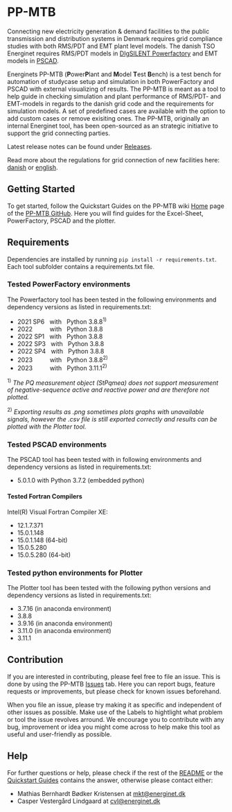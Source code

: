 # PP-MTB
Connecting new electricity generation & demand facilities to the public transmission and distribution systems in Denmark requires grid compliance studies with both RMS/PDT and EMT plant level models. The danish TSO Energinet requires RMS/PDT models in [DIgSILENT Powerfactory](https://www.digsilent.de/en/powerfactory.html) and EMT models in [PSCAD](https://www.pscad.com/).

  Energinets PP-MTB (**P**ower**P**lant and **M**odel **T**est **B**ench) is a test bench for automation of studycase setup and simulation in both PowerFactory and PSCAD with external visualizing of results. The PP-MTB is meant as a tool to help guide in checking simulation and plant performance of RMS/PDT- and EMT-models in regards to the danish grid code and the requirements for simulation models. A set of predefined cases are available with the option to add custom cases or remove exisiting ones.
  The PP-MTB, originally an internal Energinet tool, has been open-sourced as an strategic initiative to support the grid connecting parties. 

  Latest release notes can be found under [Releases](https://github.com/Energinet-AIG/PP-MTB/releases).
  
  Read more about the regulations for grid connection of new facilities here: [danish](https://energinet.dk/regler/el/nettilslutning) or [english](https://en.energinet.dk/electricity/rules-and-regulations/regulations-for-new-facilities).

## Getting Started
  To get started, follow the Quickstart Guides on the PP-MTB wiki [Home](https://github.com/Energinet-IG/PP-MTB/wiki) page of the [PP-MTB GitHub](https://github.com/Energinet-AIG/PP-MTB). Here you will find guides for the Excel-Sheet, PowerFactory, PSCAD and the plotter.

## Requirements
  Dependencies are installed by running `pip install -r requirements.txt`. Each tool subfolder contains a requirements.txt file.

### Tested PowerFactory environments
The Powerfactory tool has been tested in the following environments and dependency versions as listed in requirements.txt:
* 2021 SP6  &nbsp; with &nbsp; Python 3.8.8<sup>1)</sup>
* 2022 &emsp; &emsp; with &nbsp; Python 3.8.8 
* 2022 SP1  &nbsp; with &nbsp; Python 3.8.8 
* 2022 SP3  &nbsp; with &nbsp; Python 3.8.8
* 2022 SP4  &nbsp; with &nbsp; Python 3.8.8 
* 2023 &emsp; &emsp; with &nbsp; Python 3.8.8<sup>2)</sup> 
* 2023 &emsp; &emsp; with &nbsp; Python 3.11.1<sup>2)</sup> 

 <sup>1)</sup> _The PQ measurement object (StPqmea) does not support measurement of negative-sequence active and reactive power and are therefore not plotted._
 
 <sup>2)</sup> _Exporting results as .png sometimes plots graphs with unavailable signals, however the .csv file is still exported correctly and results can be plotted with the Plotter tool._

### Tested PSCAD environments
The PSCAD tool has been tested with in following environments and dependency versions as listed in requirements.txt:
* 5.0.1.0 with Python 3.7.2 (embedded python)
#### Tested Fortran Compilers
Intel(R) Visual Fortran Compiler XE:
* 12.1.7.371
* 15.0.1.148
* 15.0.1.148 (64-bit)
* 15.0.5.280
* 15.0.5.280 (64-bit)

### Tested python environments for Plotter

The Plotter tool has been tested with the following python versions and dependency versions as listed in requirements.txt:
* 3.7.16 (in anaconda environment)
* 3.8.8
* 3.9.16 (in anaconda environment)
* 3.11.0 (in anaconda environment)
* 3.11.1

## Contribution
  If you are interested in contributing, please feel free to file an issue. This is done by using the PP-MTB [Issues](https://github.com/Energinet-AIG/PP-MTB/issues) tab. Here you can report bugs, feature requests or improvements, but please check for known issues beforehand. 

  When you file an issue, please try making it as specific and independent of other issues as possible. Make use of the Labels to hightlight what problem or tool the issue revolves arround. We encourage you to contribute with any bug, improvement or idea you might come across to help make this tool as useful and user-friendly as possible.
  
## Help
  For further questions or help, please check if the rest of the [README](https://github.com/Energinet-AIG/PP-MTB/blob/main/README.md) or the [Quickstart Guides](https://github.com/Energinet-AIG/PP-MTB/wiki) contains the answer, otherwise please contact either:

  * Mathias Bernhardt Bødker Kristensen at mkt@energinet.dk 
  * Casper Vestergård Lindgaard at cvl@energinet.dk 
